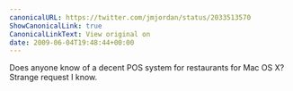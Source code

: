 ```yaml
---
canonicalURL: https://twitter.com/jmjordan/status/2033513570
ShowCanonicalLink: true
CanonicalLinkText: View original on
date: 2009-06-04T19:48:44+00:00
---
```

Does anyone know of a decent POS system for restaurants for Mac OS X? Strange request I know.